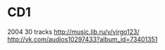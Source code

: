 # CD1
2004
30 tracks
<http://music.lib.ru/v/virgo123/>
<http://vk.com/audios10297433?album_id=73401351>

